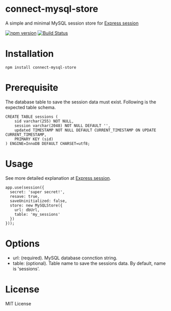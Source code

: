 # connect-mysql-store

A simple and minimal MySQL session store for [Express session](https://github.com/expressjs/session)

[![npm version](https://badge.fury.io/js/connect-mysql-store.svg)](http://badge.fury.io/js/connect-mysql-store)
[![Build Status](https://travis-ci.org/xuefengwang/connect-mysql.svg?branch=master)](https://travis-ci.org/xuefengwang/connect-mysql)

# Installation

```
npm install connect-mysql-store
```

# Prerequisite

The database table to save the session data must exist. Following is the expected table schema.

```
CREATE TABLE sessions (
    sid varchar(255) NOT NULL,
    session varchar(2048) NOT NULL DEFAULT '',
    updated TIMESTAMP NOT NULL DEFAULT CURRENT_TIMESTAMP ON UPDATE CURRENT_TIMESTAMP,
    PRIMARY KEY (sid)
) ENGINE=InnoDB DEFAULT CHARSET=utf8;
```

# Usage

See more detailed explanation at [Express session](https://github.com/expressjs/session). 

```
app.use(session({
  secret: 'super secret!',
  resave: true,
  saveUninitialized: false,
  store: new MySQLStore({
    url: dbUrl,
    table: 'my_sessions'
  })
}));
```

# Options

  - url: (required). MySQL database connction string.
  - table: (optional). Table name to save the sessions data. By default, name is 'sessions'. 
  
# License

MIT License
